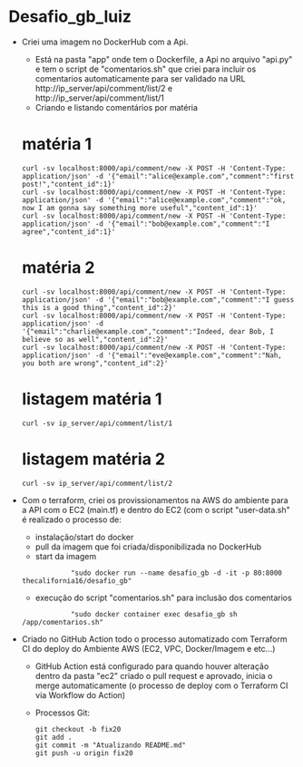 # Desafio_gb_luiz

- Criei uma imagem no DockerHub com a Api.
    - Está na pasta "app" onde tem o Dockerfile, a Api no arquivo "api.py" e tem o script de "comentarios.sh" que criei para incluir os comentarios automaticamente para ser validado na URL http://ip_server/api/comment/list/2 e http://ip_server/api/comment/list/1

    * Criando e listando comentários por matéria
    # matéria 1
    ```
    curl -sv localhost:8000/api/comment/new -X POST -H 'Content-Type: application/json' -d '{"email":"alice@example.com","comment":"first post!","content_id":1}'
    curl -sv localhost:8000/api/comment/new -X POST -H 'Content-Type: application/json' -d '{"email":"alice@example.com","comment":"ok, now I am gonna say something more useful","content_id":1}'
    curl -sv localhost:8000/api/comment/new -X POST -H 'Content-Type: application/json' -d '{"email":"bob@example.com","comment":"I agree","content_id":1}'
    ```
    # matéria 2
    ```
    curl -sv localhost:8000/api/comment/new -X POST -H 'Content-Type: application/json' -d '{"email":"bob@example.com","comment":"I guess this is a good thing","content_id":2}'
    curl -sv localhost:8000/api/comment/new -X POST -H 'Content-Type: application/json' -d '{"email":"charlie@example.com","comment":"Indeed, dear Bob, I believe so as well","content_id":2}'
    curl -sv localhost:8000/api/comment/new -X POST -H 'Content-Type: application/json' -d '{"email":"eve@example.com","comment":"Nah, you both are wrong","content_id":2}'
    
    ```
    # listagem matéria 1
    ```
    curl -sv ip_server/api/comment/list/1
    ```
    # listagem matéria 2
    ```
    curl -sv ip_server/api/comment/list/2
    ```

- Com o terraform, criei os provissionamentos na AWS do ambiente para a API com o EC2 (main.tf) e dentro do EC2 (com o script "user-data.sh" é realizado o processo de:
    - instalação/start do docker
    - pull da imagem que foi criada/disponibilizada no DockerHub
    - start da imagem
    ``` 
                "sudo docker run --name desafio_gb -d -it -p 80:8000 thecalifornia16/desafio_gb"
    ```
    - execução do script "comentarios.sh" para inclusão dos comentarios 
    ```
                "sudo docker container exec desafio_gb sh /app/comentarios.sh"
    ```
- Criado no GitHub Action todo o processo automatizado com Terraform CI do deploy do Ambiente AWS (EC2, VPC, Docker/Imagem e etc...)
    - GitHub Action está configurado para quando houver alteração dentro da pasta "ec2" criado o pull request e aprovado, inicia o merge automaticamente (o processo de deploy com o Terraform CI via Workflow do Action)

    - Processos Git: 
        ```
        git checkout -b fix20
        git add .
        git commit -m "Atualizando README.md"
        git push -u origin fix20
        ```